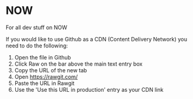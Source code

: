 # NOW
For all dev stuff on NOW

If you would like to use Github as a CDN (Content Delivery Network) you need to do the following:
1. Open the file in Github
2. Click Raw on the bar above the main text entry box
3. Copy the URL of the new tab
4. Open https://rawgit.com/ 
5. Paste the URL in Rawgit
6. Use the 'Use this URL in production' entry as your CDN link
